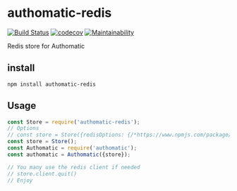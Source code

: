 # authomatic-redis
[![Build Status](https://travis-ci.com/wearereasonablepeople/authomatic-redis.svg?token=yQTBKvDF8NXw5WvCpzqf&branch=master)](https://travis-ci.com/wearereasonablepeople/authomatic-redis)
[![codecov](https://codecov.io/gh/wearereasonablepeople/authomatic-redis/branch/master/graph/badge.svg?token=Bh9Dku3el1)](https://codecov.io/gh/wearereasonablepeople/authomatic-redis)
[![Maintainability](https://api.codeclimate.com/v1/badges/de17d1c089d4120b8a1f/maintainability)](https://codeclimate.com/github/wearereasonablepeople/authomatic-redis/maintainability)

Redis store for Authomatic

## install
```
npm install authomatic-redis
```

## Usage
```javascript
const Store = require('authomatic-redis');
// Options
// const store = Store({redisOptions: {/*https://www.npmjs.com/package/redis*/}, baseString: 'String'})
const store = Store();
const Authomatic = require('authomatic');
const authomatic = Authomatic({store}); 

// You many use the redis client if needed
// store.client.quit()
// Enjoy
```
